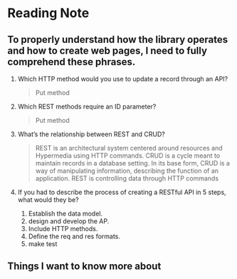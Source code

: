 # Reading Note 

## To properly understand how the library operates and how to create web pages, I need to fully comprehend these phrases.

1. Which HTTP method would you use to update a record through an API?
   > Put method

2. Which REST methods require an ID parameter?
   > Put method

3. What’s the relationship between REST and CRUD?
   >  REST is an architectural system centered around resources and Hypermedia using HTTP commands.
   >  CRUD is a cycle meant to maintain records in a database setting. In its base form, CRUD is a way of manipulating information, describing 
   >  the function of an application. REST is controlling data through HTTP commands

4. If you had to describe the process of creating a RESTful API in 5 steps, what would they be?
   1. Establish the data model.
   2. design and develop the AP.
   3. Include HTTP methods.
   4. Define the req and res formats.
   5. make test



 ## Things I want to know more about
